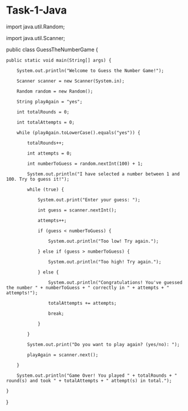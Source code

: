 # Task-1-Java
import java.util.Random; 

import java.util.Scanner; 

  

public class GuessTheNumberGame { 

    public static void main(String[] args) { 

        System.out.println("Welcome to Guess the Number Game!"); 

        Scanner scanner = new Scanner(System.in); 

        Random random = new Random(); 

        String playAgain = "yes"; 

        int totalRounds = 0; 

        int totalAttempts = 0; 

        while (playAgain.toLowerCase().equals("yes")) { 

            totalRounds++; 

            int attempts = 0; 

            int numberToGuess = random.nextInt(100) + 1; 

            System.out.println("I have selected a number between 1 and 100. Try to guess it!"); 

            while (true) { 

                System.out.print("Enter your guess: "); 

                int guess = scanner.nextInt(); 

                attempts++; 

                if (guess < numberToGuess) { 

                    System.out.println("Too low! Try again."); 

                } else if (guess > numberToGuess) { 

                    System.out.println("Too high! Try again."); 

                } else { 

                    System.out.println("Congratulations! You've guessed the number " + numberToGuess + " correctly in " + attempts + " attempts!"); 

                    totalAttempts += attempts; 

                    break; 

                } 

            } 

            System.out.print("Do you want to play again? (yes/no): "); 

            playAgain = scanner.next(); 

        } 

        System.out.println("Game Over! You played " + totalRounds + " round(s) and took " + totalAttempts + " attempt(s) in total."); 

    } 

} 

  

 

 
